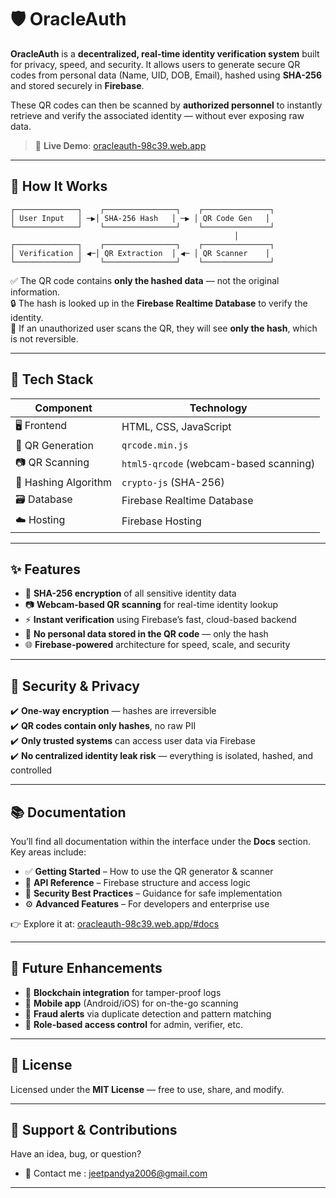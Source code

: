 # 🛡️ **OracleAuth**

**OracleAuth** is a **decentralized, real-time identity verification system** built for privacy, speed, and security. It allows users to generate secure QR codes from personal data (Name, UID, DOB, Email), hashed using **SHA-256** and stored securely in **Firebase**.

These QR codes can then be scanned by **authorized personnel** to instantly retrieve and verify the associated identity — without ever exposing raw data.

> 🔗 **Live Demo**: [oracleauth-98c39.web.app](https://oracleauth-98c39.web.app)

---

## 🧠 **How It Works**

```text
┌──────────────┐    ┌────────────────┐    ┌───────────────┐
│ User Input   │ ─▶│ SHA-256 Hash   │ ─▶ │ QR Code Gen   │
└──────────────┘    └────────────────┘    └───────────────┘
                                                  │
┌──────────────┐    ┌────────────────┐    ┌───────────────┐
│ Verification │ ◀─│ QR Extraction  │ ◀─ │ QR Scanner    │
└──────────────┘    └────────────────┘    └───────────────┘
```

✅ The QR code contains **only the hashed data** — not the original information.  
🔒 The hash is looked up in the **Firebase Realtime Database** to verify the identity.  
🚫 If an unauthorized user scans the QR, they will see **only the hash**, which is not reversible.

---

## 🔧 **Tech Stack**

| **Component**        | **Technology**                             |
|----------------------|---------------------------------------------|
| 🖥️ Frontend           | HTML, CSS, JavaScript                      |
| 🔐 QR Generation      | `qrcode.min.js`                            |
| 📷 QR Scanning        | `html5-qrcode` (webcam-based scanning)     |
| 🧮 Hashing Algorithm  | `crypto-js` (SHA-256)                      |
| 🗃️ Database           | Firebase Realtime Database                 |
| ☁️ Hosting            | Firebase Hosting                          |

---

## ✨ **Features**

- 🔐 **SHA-256 encryption** of all sensitive identity data  
- 📷 **Webcam-based QR scanning** for real-time identity lookup  
- ⚡ **Instant verification** using Firebase’s fast, cloud-based backend  
- 🧾 **No personal data stored in the QR code** — only the hash  
- 🌐 **Firebase-powered** architecture for speed, scale, and security  

---

## 🔐 **Security & Privacy**

✔️ **One-way encryption** — hashes are irreversible  
✔️ **QR codes contain only hashes**, no raw PII  
✔️ **Only trusted systems** can access user data via Firebase  
✔️ **No centralized identity leak risk** — everything is isolated, hashed, and controlled

---

## 📚 **Documentation**

You’ll find all documentation within the interface under the **Docs** section. Key areas include:

- ✅ **Getting Started** – How to use the QR generator & scanner  
- 🔌 **API Reference** – Firebase structure and access logic  
- 🔐 **Security Best Practices** – Guidance for safe implementation  
- ⚙️ **Advanced Features** – For developers and enterprise use  

👉 Explore it at: [oracleauth-98c39.web.app/#docs](https://oracleauth-98c39.web.app/#docs)

---

## 🚀 **Future Enhancements**

- 🔗 **Blockchain integration** for tamper-proof logs  
- 📱 **Mobile app** (Android/iOS) for on-the-go scanning  
- 🧠 **Fraud alerts** via duplicate detection and pattern matching  
- 🧩 **Role-based access control** for admin, verifier, etc.

---

## 📄 **License**

Licensed under the **MIT License** — free to use, share, and modify.

---

## 🙋 **Support & Contributions**

Have an idea, bug, or question?

- 📂 Contact me :
    jeetpandya2006@gmail.com

---

